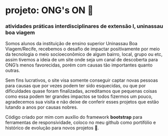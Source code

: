 # projeto: ONG's ON 🔴 #
### atividades práticas interdisciplinares de extensão I, uninassau boa viagem ###

Somos alunos da instituição de ensino superior Uninassau Boa Viagem/Recife, recebemos o desafio de impactar positivamente por meio da tecnologia o meio socioeconômico de
algum bairro, local, grupo ou etc, assim tivemos a ideia de um site onde seja um canal de descoberta para ONG’s menos favorecidas, porém com causas tão importantes quanto outras.

Sem fins lucrativos, o site visa somente conseguir captar novas pessoas para causas que por vezes podem ter sido esquecidas, ou que por dificuldades quase foram finalizadas, acreditamos que pequenas coisas como essa
podem ter grandes impactos se todos fizermos um pouco, agradecemos sua visita e não deixe de conferir esses projetos que estão lutando a anos por causas nobres.

Código criado por mim com auxílio do framework **bootstrap** para ferramentas de responsividade, coloco no meu github como portifólio e histórico de evolução para novos projetos 🙏.
   
